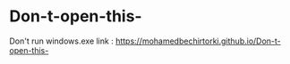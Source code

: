 # Don-t-open-this-
Don't run windows.exe
link : https://mohamedbechirtorki.github.io/Don-t-open-this-
